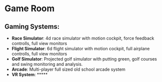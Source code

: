 # Game Room

## Gaming Systems:
- **Race Simulator**: 4d race simulator with motion cockpit, force feedback controlls, full view monitors
- **Flight Simulator**: 6d flight simulator with motion cockpit, full airplane controlls, full view monitors
- **Golf Simulator**:  Projected golf simulator with putting green, golf courses and swing monitoring and analysis.
- **Arcade**:  Multi-player full sized old school arcade system
- **VR System**:  *****
